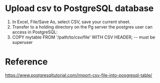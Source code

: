 # Upload csv to PostgreSQL database
1. In Excel, File/Save As, select CSV, save your current sheet.
2. Transfer to a holding directory on the Pg server the postgres user can access in PostgreSQL:
3. COPY mytable FROM '/path/to/csv/file' WITH CSV HEADER; -- must be superuser

 # Reference
https://www.postgresqltutorial.com/import-csv-file-into-posgresql-table/
